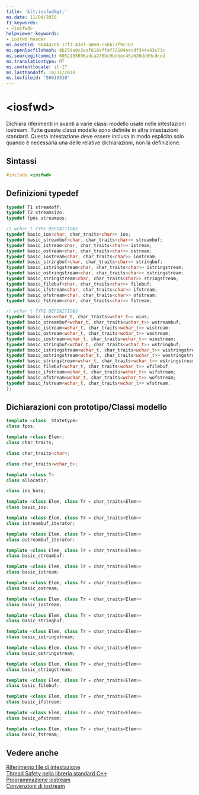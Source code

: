 ```yaml
---
title: '&lt;iosfwd&gt;'
ms.date: 11/04/2016
f1_keywords:
- <iosfwd>
helpviewer_keywords:
- iosfwd header
ms.assetid: 964442eb-17f1-43ef-a0e0-c5bb77f9c187
ms.openlocfilehash: 6b259a0c2eaf816effaf72104e4cdf344a43c71c
ms.sourcegitcommit: 6052185696adca270bc9bdbec45a626dd89cdcdd
ms.translationtype: MT
ms.contentlocale: it-IT
ms.lasthandoff: 10/31/2018
ms.locfileid: "50619310"
---
```

# <a name="ltiosfwdgt"></a>&lt;iosfwd&gt;

Dichiara riferimenti in avanti a varie classi modello usate nelle intestazioni iostream. Tutte queste classi modello sono definite in altre intestazioni standard. Questa intestazione deve essere inclusa in modo esplicito solo quando è necessaria una delle relative dichiarazioni, non la definizione.

## <a name="syntax"></a>Sintassi

```cpp
#include <iosfwd>

```

## <a name="typedefs"></a>Definizioni typedef

```cpp
typedef T1 streamoff;
typedef T2 streamsize;
typedef fpos streampos;

// wchar_t TYPE DEFINITIONS
typedef basic_ios<char, char_traits<char>> ios;
typedef basic_streambuf<char, char_traits<char>> streambuf;
typedef basic_istream<char, char_traits<char>> istream;
typedef basic_ostream<char, char_traits<char>> ostream;
typedef basic_iostream<char, char_traits<char>> iostream;
typedef basic_stringbuf<char, char_traits<char>> stringbuf;
typedef basic_istringstream<char, char_traits<char>> istringstream;
typedef basic_ostringstream<char, char_traits<char>> ostringstream;
typedef basic_stringstream<char, char_traits<char>> stringstream;
typedef basic_filebuf<char, char_traits<char>> filebuf;
typedef basic_ifstream<char, char_traits<char>> ifstream;
typedef basic_ofstream<char, char_traits<char>> ofstream;
typedef basic_fstream<char, char_traits<char>> fstream;

// wchar_t TYPE DEFINITIONS
typedef basic_ios<wchar_t, char_traits<wchar_t>> wios;
typedef basic_streambuf<wchar_t, char_traits<wchar_t>> wstreambuf;
typedef basic_istream<wchar_t, char_traits<wchar_t>> wistream;
typedef basic_ostream<wchar_t, char_traits<wchar_t>> wostream;
typedef basic_iostream<wchar_t, char_traits<wchar_t>> wiostream;
typedef basic_stringbuf<wchar_t, char_traits<wchar_t>> wstringbuf;
typedef basic_istringstream<wchar_t, char_traits<wchar_t>> wistringstream;
typedef basic_ostringstream<wchar_t, char_traits<wchar_t>> wostringstream;
typedef basic_stringstream<wchar_t, char_traits<wchar_t>> wstringstream;
typedef basic_filebuf<wchar_t, char_traits<wchar_t>> wfilebuf;
typedef basic_ifstream<wchar_t, char_traits<wchar_t>> wifstream;
typedef basic_ofstream<wchar_t, char_traits<wchar_t>> wofstream;
typedef basic_fstream<wchar_t, char_traits<wchar_t>> wfstream;
};
```

## <a name="forward-declarationstemplate-classes"></a>Dichiarazioni con prototipo/Classi modello

```cpp
template <class _Statetype>
class fpos;

template <class Elem>;
class char_traits;

class char_traits<char>;

class char_traits<wchar_t>;

template <class T>
class allocator;

class ios_base;

template <class Elem, class Tr = char_traits<Elem>>
class basic_ios;

template <class Elem, class Tr = char_traits<Elem>>
class istreambuf_iterator;

template <class Elem, class Tr = char_traits<Elem>>
class ostreambuf_iterator;

template <class Elem, class Tr = char_traits<Elem>>
class basic_streambuf;

template <class Elem, class Tr = char_traits<Elem>>
class basic_istream;

template <class Elem, class Tr = char_traits<Elem>>
class basic_ostream;

template <class Elem, class Tr = char_traits<Elem>>
class basic_iostream;

template <class Elem, class Tr = char_traits<Elem>>
class basic_stringbuf;

template <class Elem, class Tr = char_traits<Elem>>
class basic_istringstream;

template <class Elem, class Tr = char_traits<Elem>>
class basic_ostringstream;

template <class Elem, class Tr = char_traits<Elem>>
class basic_stringstream;

template <class Elem, class Tr = char_traits<Elem>>
class basic_filebuf;

template <class Elem, class Tr = char_traits<Elem>>
class basic_ifstream;

template <class Elem, class Tr = char_traits<Elem>>
class basic_ofstream;

template <class Elem, class Tr = char_traits<Elem>>
class basic_fstream;
```

## <a name="see-also"></a>Vedere anche

[Riferimento file di intestazione](../standard-library/cpp-standard-library-header-files.md)<br/>
[Thread Safety nella libreria standard C++](../standard-library/thread-safety-in-the-cpp-standard-library.md)<br/>
[Programmazione iostream](../standard-library/iostream-programming.md)<br/>
[Convenzioni di iostream](../standard-library/iostreams-conventions.md)<br/>
